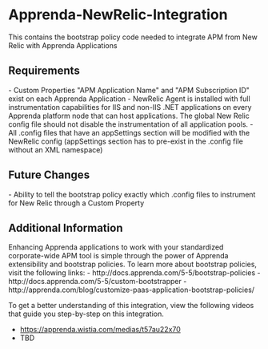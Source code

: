 <h1>Apprenda-NewRelic-Integration</h1>

This contains the bootstrap policy code needed to integrate APM from New Relic with Apprenda Applications

<h2>Requirements</h2>
-  Custom Properties "APM Application Name" and "APM Subscription ID" exist on each Apprenda Application
- NewRelic Agent is installed with full instrumentation capabilities for IIS and non-IIS .NET applications on every Apprenda platform node that can host applications. The global New Relic config file should not disable the instrumentation of all application pools.
- All .config files that have an appSettings section will be modified with the NewRelic config (appSettings section has to pre-exist in the .config file without an XML namespace)

<h2>Future Changes</h2>
- Ability to tell the bootstrap policy exactly which .config files to instrument for New Relic through a Custom Property

<h2>Additional Information</h2>
Enhancing Apprenda applications to work with your standardized corporate-wide APM tool is simple through the power of Apprenda extensibility and bootstrap policies. To learn more about bootstrap policies, visit the following links:
- http://docs.apprenda.com/5-5/bootstrap-policies
- http://docs.apprenda.com/5-5/custom-bootstrapper
- http://apprenda.com/blog/customize-paas-application-bootstrap-policies/

To get a better understanding of this integration, view the following videos that guide you step-by-step on this integration.
- https://apprenda.wistia.com/medias/t57au22x70
- TBD
